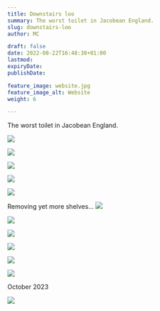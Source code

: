 ```yaml
---
title: Downstairs loo
summary: The worst toilet in Jacobean England.
slug: downstairs-loo
author: MC

draft: false
date: 2022-08-22T16:48:38+01:00
lastmod: 
expiryDate: 
publishDate: 

feature_image: website.jpg
feature_image_alt: Website
weight: 6

---
```


The worst toilet in Jacobean England.

![](/images/9427.jpeg)

![](/images/9428.jpeg)

![](/images/9441.jpeg)

![](/images/9442.jpeg)

![](/images/9443.jpeg)


Removing yet more shelves...
![](/images/9464.jpeg)

![](/images/9470.jpeg) 

![](/images/xx94.jpeg) 

![](/images/xx95.jpeg) 

![](/images/xx67.jpeg) 

![](/images/xx68.jpeg) 

October 2023

![](/images/5771.jpeg) 